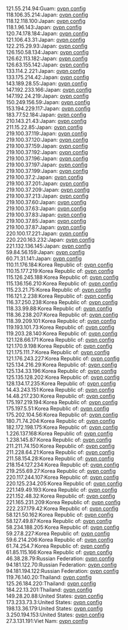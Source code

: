 121.55.214.94:Guam: [ovpn config](vpn/121_55_214_94.ovpn)  
118.106.35.214:Japan: [ovpn config](vpn/118_106_35_214.ovpn)  
118.12.118.100:Japan: [ovpn config](vpn/118_12_118_100.ovpn)  
118.1.96.143:Japan: [ovpn config](vpn/118_1_96_143.ovpn)  
120.74.178.184:Japan: [ovpn config](vpn/120_74_178_184.ovpn)  
121.106.43.31:Japan: [ovpn config](vpn/121_106_43_31.ovpn)  
122.215.29.93:Japan: [ovpn config](vpn/122_215_29_93.ovpn)  
126.150.58.134:Japan: [ovpn config](vpn/126_150_58_134.ovpn)  
126.62.113.182:Japan: [ovpn config](vpn/126_62_113_182.ovpn)  
126.63.155.142:Japan: [ovpn config](vpn/126_63_155_142.ovpn)  
133.114.2.221:Japan: [ovpn config](vpn/133_114_2_221.ovpn)  
133.175.214.42:Japan: [ovpn config](vpn/133_175_214_42.ovpn)  
143.189.28.55:Japan: [ovpn config](vpn/143_189_28_55.ovpn)  
147.192.233.166:Japan: [ovpn config](vpn/147_192_233_166.ovpn)  
147.192.24.219:Japan: [ovpn config](vpn/147_192_24_219.ovpn)  
150.249.156.59:Japan: [ovpn config](vpn/150_249_156_59.ovpn)  
153.194.229.117:Japan: [ovpn config](vpn/153_194_229_117.ovpn)  
183.77.52.184:Japan: [ovpn config](vpn/183_77_52_184.ovpn)  
210.143.21.43:Japan: [ovpn config](vpn/210_143_21_43.ovpn)  
211.15.22.85:Japan: [ovpn config](vpn/211_15_22_85.ovpn)  
219.100.37.119:Japan: [ovpn config](vpn/219_100_37_119.ovpn)  
219.100.37.120:Japan: [ovpn config](vpn/219_100_37_120.ovpn)  
219.100.37.159:Japan: [ovpn config](vpn/219_100_37_159.ovpn)  
219.100.37.192:Japan: [ovpn config](vpn/219_100_37_192.ovpn)  
219.100.37.196:Japan: [ovpn config](vpn/219_100_37_196.ovpn)  
219.100.37.197:Japan: [ovpn config](vpn/219_100_37_197.ovpn)  
219.100.37.199:Japan: [ovpn config](vpn/219_100_37_199.ovpn)  
219.100.37.2:Japan: [ovpn config](vpn/219_100_37_2.ovpn)  
219.100.37.201:Japan: [ovpn config](vpn/219_100_37_201.ovpn)  
219.100.37.209:Japan: [ovpn config](vpn/219_100_37_209.ovpn)  
219.100.37.213:Japan: [ovpn config](vpn/219_100_37_213.ovpn)  
219.100.37.60:Japan: [ovpn config](vpn/219_100_37_60.ovpn)  
219.100.37.63:Japan: [ovpn config](vpn/219_100_37_63.ovpn)  
219.100.37.83:Japan: [ovpn config](vpn/219_100_37_83.ovpn)  
219.100.37.85:Japan: [ovpn config](vpn/219_100_37_85.ovpn)  
219.100.37.87:Japan: [ovpn config](vpn/219_100_37_87.ovpn)  
220.100.17.221:Japan: [ovpn config](vpn/220_100_17_221.ovpn)  
220.220.163.232:Japan: [ovpn config](vpn/220_220_163_232.ovpn)  
221.132.136.145:Japan: [ovpn config](vpn/221_132_136_145.ovpn)  
59.84.56.159:Japan: [ovpn config](vpn/59_84_56_159.ovpn)  
60.71.31.141:Japan: [ovpn config](vpn/60_71_31_141.ovpn)  
110.11.176.184:Korea Republic of: [ovpn config](vpn/110_11_176_184.ovpn)  
110.15.177.219:Korea Republic of: [ovpn config](vpn/110_15_177_219.ovpn)  
115.126.245.188:Korea Republic of: [ovpn config](vpn/115_126_245_188.ovpn)  
115.136.156.210:Korea Republic of: [ovpn config](vpn/115_136_156_210.ovpn)  
115.23.21.75:Korea Republic of: [ovpn config](vpn/115_23_21_75.ovpn)  
116.121.2.238:Korea Republic of: [ovpn config](vpn/116_121_2_238.ovpn)  
116.37.250.238:Korea Republic of: [ovpn config](vpn/116_37_250_238.ovpn)  
118.33.99.88:Korea Republic of: [ovpn config](vpn/118_33_99_88.ovpn)  
118.36.238.207:Korea Republic of: [ovpn config](vpn/118_36_238_207.ovpn)  
118.39.209.101:Korea Republic of: [ovpn config](vpn/118_39_209_101.ovpn)  
119.193.101.73:Korea Republic of: [ovpn config](vpn/119_193_101_73.ovpn)  
119.203.28.140:Korea Republic of: [ovpn config](vpn/119_203_28_140.ovpn)  
121.128.66.171:Korea Republic of: [ovpn config](vpn/121_128_66_171.ovpn)  
121.170.9.198:Korea Republic of: [ovpn config](vpn/121_170_9_198.ovpn)  
121.175.111.7:Korea Republic of: [ovpn config](vpn/121_175_111_7.ovpn)  
121.176.243.227:Korea Republic of: [ovpn config](vpn/121_176_243_227.ovpn)  
125.134.216.29:Korea Republic of: [ovpn config](vpn/125_134_216_29.ovpn)  
125.134.33.196:Korea Republic of: [ovpn config](vpn/125_134_33_196.ovpn)  
125.135.128.202:Korea Republic of: [ovpn config](vpn/125_135_128_202.ovpn)  
128.134.17.235:Korea Republic of: [ovpn config](vpn/128_134_17_235.ovpn)  
14.43.243.151:Korea Republic of: [ovpn config](vpn/14_43_243_151.ovpn)  
14.48.217.230:Korea Republic of: [ovpn config](vpn/14_48_217_230.ovpn)  
175.197.219.194:Korea Republic of: [ovpn config](vpn/175_197_219_194.ovpn)  
175.197.5.51:Korea Republic of: [ovpn config](vpn/175_197_5_51.ovpn)  
175.202.104.56:Korea Republic of: [ovpn config](vpn/175_202_104_56.ovpn)  
180.71.74.204:Korea Republic of: [ovpn config](vpn/180_71_74_204.ovpn)  
182.172.198.175:Korea Republic of: [ovpn config](vpn/182_172_198_175.ovpn)  
1.226.137.168:Korea Republic of: [ovpn config](vpn/1_226_137_168.ovpn)  
1.238.145.87:Korea Republic of: [ovpn config](vpn/1_238_145_87.ovpn)  
211.211.74.150:Korea Republic of: [ovpn config](vpn/211_211_74_150.ovpn)  
211.228.64.21:Korea Republic of: [ovpn config](vpn/211_228_64_21.ovpn)  
211.58.154.28:Korea Republic of: [ovpn config](vpn/211_58_154_28.ovpn)  
218.154.127.234:Korea Republic of: [ovpn config](vpn/218_154_127_234.ovpn)  
219.255.69.27:Korea Republic of: [ovpn config](vpn/219_255_69_27.ovpn)  
220.117.244.107:Korea Republic of: [ovpn config](vpn/220_117_244_107.ovpn)  
220.125.234.205:Korea Republic of: [ovpn config](vpn/220_125_234_205.ovpn)  
221.149.49.193:Korea Republic of: [ovpn config](vpn/221_149_49_193.ovpn)  
221.152.48.32:Korea Republic of: [ovpn config](vpn/221_152_48_32.ovpn)  
221.165.231.209:Korea Republic of: [ovpn config](vpn/221_165_231_209.ovpn)  
222.237.179.42:Korea Republic of: [ovpn config](vpn/222_237_179_42.ovpn)  
58.121.50.162:Korea Republic of: [ovpn config](vpn/58_121_50_162.ovpn)  
58.127.49.87:Korea Republic of: [ovpn config](vpn/58_127_49_87.ovpn)  
58.234.188.205:Korea Republic of: [ovpn config](vpn/58_234_188_205.ovpn)  
59.27.8.227:Korea Republic of: [ovpn config](vpn/59_27_8_227.ovpn)  
59.6.214.206:Korea Republic of: [ovpn config](vpn/59_6_214_206.ovpn)  
61.74.254.7:Korea Republic of: [ovpn config](vpn/61_74_254_7.ovpn)  
61.85.115.166:Korea Republic of: [ovpn config](vpn/61_85_115_166.ovpn)  
46.38.28.79:Russian Federation: [ovpn config](vpn/46_38_28_79.ovpn)  
94.181.122.70:Russian Federation: [ovpn config](vpn/94_181_122_70.ovpn)  
94.181.194.122:Russian Federation: [ovpn config](vpn/94_181_194_122.ovpn)  
119.76.140.20:Thailand: [ovpn config](vpn/119_76_140_20.ovpn)  
125.26.184.220:Thailand: [ovpn config](vpn/125_26_184_220.ovpn)  
184.22.13.201:Thailand: [ovpn config](vpn/184_22_13_201.ovpn)  
149.28.20.88:United States: [ovpn config](vpn/149_28_20_88.ovpn)  
173.233.73.3:United States: [ovpn config](vpn/173_233_73_3.ovpn)  
198.13.36.179:United States: [ovpn config](vpn/198_13_36_179.ovpn)  
3.250.194.153:United States: [ovpn config](vpn/3_250_194_153.ovpn)  
27.3.131.191:Viet Nam: [ovpn config](vpn/27_3_131_191.ovpn)  
